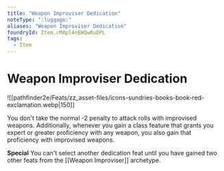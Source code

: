 ```yaml
---
title: "Weapon Improviser Dedication"
noteType: ":luggage:"
aliases: "Weapon Improviser Dedication"
foundryId: Item.cMApl4nEWQwRuDPL
tags:
  - Item
---
```


# Weapon Improviser Dedication
![[pathfinder2e/Feats/zz_asset-files/icons-sundries-books-book-red-exclamation.webp|150]]

You don't take the normal -2 penalty to attack rolls with improvised weapons. Additionally, whenever you gain a class feature that grants you expert or greater proficiency with any weapon, you also gain that proficiency with improvised weapons.

**Special** You can't select another dedication feat until you have gained two other feats from the [[Weapon Improviser]] archetype.
